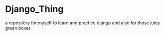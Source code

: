 # Django_Thing
a repository for myself to learn and practice django and also for those juicy green boxes 
